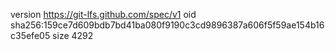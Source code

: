 version https://git-lfs.github.com/spec/v1
oid sha256:159ce7d609bdb7bd41ba080f9190c3cd9896387a606f5f59ae154b16c35efe05
size 4292
